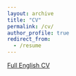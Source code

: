 ```yaml
---
layout: archive
title: "CV"
permalink: /cv/
author_profile: true
redirect_from:
  - /resume
---
```


[Full English CV](https://github.com/salvapineda/website/blob/main/CV.pdf)
